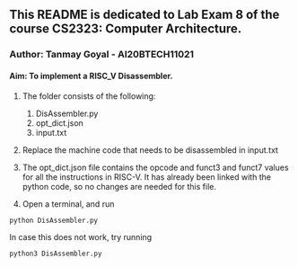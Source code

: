 ## This README is dedicated to Lab Exam 8 of the course CS2323: Computer Architecture.

### Author: Tanmay Goyal - AI20BTECH11021

#### Aim: To implement a RISC_V Disassembler.

1. The folder consists of the following:
    1. DisAssembler.py
    2. opt_dict.json
    3. input.txt

2. Replace the machine code that needs to be disassembled in input.txt

3. The opt_dict.json file contains the opcode and funct3 and funct7 values for all the instructions in RISC-V. It has already been linked with the python code, so no changes are needed for this file.

4. Open a terminal, and run <br />
```
python DisAssembler.py
```
In case this does not work, try running <br />
```
python3 DisAssembler.py
```
